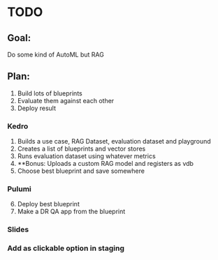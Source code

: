 # TODO

## Goal: 
Do some kind of AutoML but RAG

## Plan: 
1. Build lots of blueprints
2. Evaluate them against each other
3. Deploy result


### Kedro
1. Builds a use case, RAG Dataset, evaluation dataset and playground
2. Creates a list of blueprints and vector stores
3. Runs evaluation dataset using whatever metrics
4. **Bonus: Uploads a custom RAG model and registers as vdb
5. Choose best blueprint and save somewhere

### Pulumi
6. Deploy best blueprint
7. Make a DR QA app from the blueprint


### Slides

### Add as clickable option in staging

